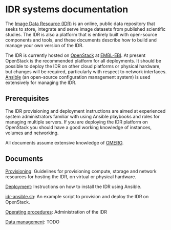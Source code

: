 # IDR systems documentation

The [Image Data Resource (IDR)](https://idr-demo.openmicroscopy.org/) is an online, public data repository that seeks to store, integrate and serve image datasets from published scientific studies.
The IDR is also a platform that is entirely built with open-source components and tools, and these documents describe how to build and manage your own version of the IDR.

The IDR is currently hosted on [OpenStack](https://www.openstack.org/) at [EMBL-EBI](http://www.ebi.ac.uk/).
At present OpenStack is the recommended platform for all deployments.
It should be possible to deploy the IDR on other cloud platforms or physical hardware, but changes will be required, particularly with respect to network interfaces.
[Ansible](https://www.ansible.com/) (an open-source configuration management system) is used extensively for managing the IDR.


## Prerequisites

The IDR provisioning and deployment instructions are aimed at experienced system administrators familiar with using Ansible playbooks and roles for managing multiple servers.
If you are deploying the IDR platform on OpenStack you should have a good working knowledge of instances, volumes and networking.

All documents assume extensive knowledge of [OMERO](https://www.openmicroscopy.org/site/support/omero5/sysadmins/).


## Documents

[Provisioning](docs/provisioning.md): Guidelines for provisioning compute, storage and network resources for hosting the IDR, on virtual or physical hardware.

[Deployment](docs/deployment.md): Instructions on how to install the IDR using Ansible.

[idr-ansible.sh](docs/idr-ansible.sh): An example script to provision and deploy the IDR on OpenStack.

[Operating procedures](docs/operating-procedures.md): Administration of the IDR

[Data management](data-management.md): TODO
